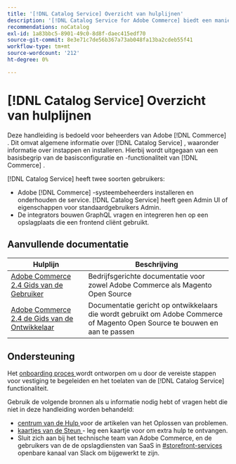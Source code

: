 ```yaml
---
title: '[!DNL Catalog Service] Overzicht van hulplijnen'
description: '[!DNL Catalog Service for Adobe Commerce] biedt een manier om de inhoud van de pagina''s met productweergaven en de productlijst sneller op te halen dan de native Adobe Commerce GraphQL-query''s.'
recommendations: noCatalog
exl-id: 1a83bbc5-8901-49c0-8d8f-daec415edf70
source-git-commit: 8e3e71c7de56b367a73ab048fa13ba2cdeb55f41
workflow-type: tm+mt
source-wordcount: '212'
ht-degree: 0%

---
```


# [!DNL Catalog Service] Overzicht van hulplijnen

Deze handleiding is bedoeld voor beheerders van Adobe [!DNL Commerce] . Dit omvat algemene informatie over [!DNL Catalog Service] , waaronder informatie over instappen en installeren. Hierbij wordt uitgegaan van een basisbegrip van de basisconfiguratie en -functionaliteit van [!DNL Commerce] .

[!DNL Catalog Service] heeft twee soorten gebruikers:

* Adobe [!DNL Commerce] -systeembeheerders installeren en onderhouden de service. [!DNL Catalog Service] heeft geen Admin UI of eigenschappen voor standaardgebruikers Admin.
* De integrators bouwen GraphQL vragen en integreren hen op een opslagplaats die een frontend cliënt gebruikt.

## Aanvullende documentatie

| Hulplijn | Beschrijving |
|------ | ----------- |
| [ Adobe Commerce 2.4 Gids van de Gebruiker ](https://experienceleague.adobe.com/docs/commerce.html?lang=nl-NL) | Bedrijfsgerichte documentatie voor zowel Adobe Commerce als Magento Open Source |
| [ Adobe Commerce 2.4 de Gids van de Ontwikkelaar ](https://developer.adobe.com/commerce/docs) | Documentatie gericht op ontwikkelaars die wordt gebruikt om Adobe Commerce of Magento Open Source te bouwen en aan te passen |

## Ondersteuning

Het [ onboarding proces ](https://experienceleague.adobe.com/docs/commerce/catalog-service/installation.html?lang=nl-NL) wordt ontworpen om u door de vereiste stappen voor vestiging te begeleiden en het toelaten van de [!DNL Catalog Service] functionaliteit.

Gebruik de volgende bronnen als u informatie nodig hebt of vragen hebt die niet in deze handleiding worden behandeld:

* [ centrum van de Hulp ](https://experienceleague.adobe.com/docs/commerce-knowledge-base/kb/overview.html?lang=nl-NL) voor de artikelen van het Oplossen van problemen.
* [ kaartjes van de Steun ](https://experienceleague.adobe.com/docs/commerce-knowledge-base/kb/help-center-guide/magento-help-center-user-guide.html?lang=nl-NL#submit-ticket) - leg een kaartje voor om extra hulp te ontvangen.
* Sluit zich aan bij het technische team van Adobe Commerce, en de gebruikers van de de opslagdiensten van SaaS in [ #storefront-services ](https://magentocommeng.slack.com/archives/C03HVPG8RS4) openbare kanaal van Slack om bijgewerkt te zijn.
